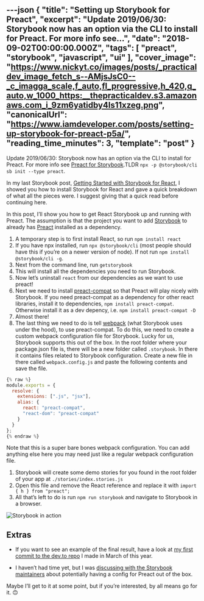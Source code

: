 ---json
{
  "title": "Setting up Storybook for Preact",
  "excerpt": "Update 2019/06/30: Storybook now has an option via the CLI to install for Preact. For more info see...",
  "date": "2018-09-02T00:00:00.000Z",
  "tags": [
    "preact",
    "storybook",
    "javascript",
    "ui"
  ],
  "cover_image": "https://www.nickyt.co/images/posts/_practicaldev_image_fetch_s--AMjsJsC0--_c_imagga_scale,f_auto,fl_progressive,h_420,q_auto,w_1000_https:__thepracticaldev.s3.amazonaws.com_i_9zm6yatidby4ls11xzeg.png",
  "canonicalUrl": "https://www.iamdeveloper.com/posts/setting-up-storybook-for-preact-p5a/",
  "reading_time_minutes": 3,
  "template": "post"
}
---

Update 2019/06/30: Storybook now has an option via the CLI to install for Preact. For more info see [Preact for Storybook](https://storybook.js.org/docs/guides/guide-preact).TLDR `npx -p @storybook/cli sb init --type preact`.

In my last Storybook post, [Getting Started with Storybook for React](https://dev.to/nickytonline/getting-started-with-react-storybook-9jh), I showed you how to install Storybook for React and gave a quick breakdown of what all the pieces were. I suggest giving that a quick read before continuing here.

In this post, I’ll show you how to get React Storybook up and running with Preact. The assumption is that the project you want to add [Storybook](https://storybook.js.org) to already has [Preact](https://github.com/developit/preact) installed as a dependency.

1. A temporary step is to first install React, so run `npm install react`
2. If you have npx installed, run `npx @storybook/cli` (most people should have this if you’re on a newer version of node). If not run `npm install @storybook/cli -g`.
3. Next from the command line, run `getstorybook`
4. This will install all the dependencies you need to run Storybook.
5. Now let’s uninstall `react` from our dependencies as we want to use preact!
6. Next we need to install [preact-compat](https://github.com/developit/preact-compat) so that Preact will play nicely with Storybook. If you need preact-compat as a dependency for other react libraries, install it to dependencies, `npm install preact-compat`. Otherwise install it as a dev depency, i.e. `npm install preact-compat -D`
7. Almost there!
8. The last thing we need to do is tell [webpack](https://webpack.js.org) (what Storybook uses under the hood), to use preact-compat. To do this, we need to create a custom webpack configuration file for Storybook. Lucky for us, Storybook supports this out of the box. In the root folder where your package.json file is, there will be a new folder called `.storybook`. In there it contains files related to Storybook configuration. Create a new file in there called `webpack.config.js` and paste the following contents and save the file.

```javascript
{% raw %}
module.exports = {
  resolve: {
    extensions: [".js", "jsx"],
    alias: {
      react: "preact-compat",
      "react-dom": "preact-compat"
    }
  }
};
{% endraw %}
```

Note that this is a super bare bones webpack configuration. You can add anything else here you may need just like a regular webpack configuration file.

1. Storybook will create some demo stories for you found in the root folder of your app at `./stories/index.stories.js`
2. Open this file and remove the React reference and replace it with `import { h } from "preact";`
3. All that’s left to do is run `npm run storybook` and navigate to Storybook in a browser.

![Storybook in action](https://www.nickyt.co/images/posts/_uploads_articles_wfth0zitsjm9fv9g5vlu.gif)
 
## Extras

- If you want to see an example of the final result, have a look at [my first commit to the dev.to repo](https://github.com/thepracticaldev/dev.to/commit/6a8df8c8ddec739280325c0000d6d32593f70ed0) I made in March of this year.

- I haven’t had time yet, but I was [discussing with the Storybook maintainers](https://dev.to/norbertdelangen/comment/4ccd) about potentially having a config for Preact out of the box.

Maybe I’ll get to it at some point, but if you’re interested, by all means go for it. 🙃
